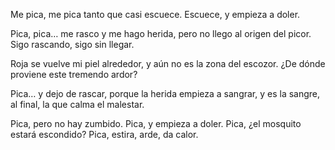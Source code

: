 

Me pica, me pica tanto que casi escuece.
Escuece, y empieza a doler.

Pica, pica… me rasco
y me hago herida,
pero no llego al origen del picor.
Sigo rascando, sigo sin llegar.

Roja se vuelve mi piel alrededor,
y aún no es la zona del escozor.
¿De dónde proviene este tremendo ardor?

Pica… y dejo de rascar,
porque la herida empieza a sangrar,
y es la sangre, al final,
la que calma el malestar.

Pica, pero no hay zumbido.
Pica, y empieza a doler.
Pica, ¿el mosquito estará escondido?
Pica, estira, arde, da calor.

